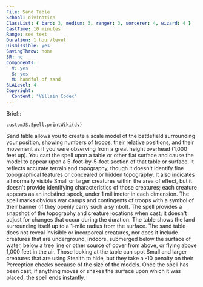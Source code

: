 ```yaml
---
File: Sand Table
School: divination
ClassList: { bard: 3, medium: 3, ranger: 3, sorcerer: 4, wizard: 4 }
CastTime: 10 minutes
Range: see text
Duration: 1 hour/level
Dismissible: yes
SavingThrow: none
SR: no
Components:
  V: yes
  S: yes
  M: handful of sand
SLALevel: 4
Copyright:
  Content: "Villain Codex"
---
```

Brief:: 

```dataviewjs
customJS.Spell.printWiki(dv)
```

Sand table allows you to create a scale model of the battlefield surrounding your position, showing numbers of troops, their relative positions, and their movement as if you were observing from a great height overhead (1,000 feet up). You cast the spell upon a table or other flat surface and cause the model to appear upon a 5-foot-by-5-foot section of that table or surface. It reflects accurate terrain and topography, though it doesn't identify fine topographical features or concealed or hidden topography. It also indicates all normally visible Small or larger creatures within the area of effect, but it doesn't provide identifying characteristics of those creatures; each creature appears as an indistinct speck, under 1 millimeter in each dimension.  The spell marks obvious war camps and contingents of troops with a symbol of their banner (if they openly carry such a symbol). The spell provides a snapshot of the topography and creature locations when cast; it doesn't adjust for changes that occur during the duration. The table shows the land surrounding itself up to a 1-mile radius from the surface. The sand table does not reveal invisible or incorporeal creatures, nor does it include creatures that are underground, indoors, submerged below the surface of water, below a tree line or other source of cover from above, or flying above 1,000 feet in the air. Those looking at the table can spot Small and larger creatures that are using Stealth to hide, but they take a -10 penalty on their Perception checks because of the size of the models.  Once the spell has been cast, if anything moves or shakes the surface upon which it was placed, the spell ends instantly.
